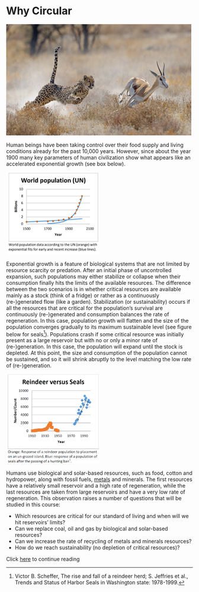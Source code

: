 # Why Circular
<img src="1_Photo.jpg" width="500" height="300">

Human beings have been taking control over their food supply and living conditions already for the
past 10,000 years. However, since about the year 1900 many key parameters of human civilization
show what appears like an accelerated exponential growth (see box below).

<img src="1_Photo2.png" width="50%" height="50%">

Exponential growth is a feature of biological
systems that are not limited by resource scarcity
or predation. After an initial phase of uncontrolled
expansion, such populations may either
stabilize or collapse when their consumption
finally hits the limits of the available resources.
The difference between the two scenarios is in
whether critical resources are available mainly
as a stock (think of a fridge) or rather as a
continuously (re-)generated flow (like a garden).
Stabilization (or sustainability) occurs if all the
resources that are critical for the population’s
survival are continuously (re-)generated and
consumption balances the rate of regeneration.
In this case, population growth will flatten and
the size of the population converges gradually to
its maximum sustainable level (see figure below
for seals[^1]). Populations crash if some critical resource was initially present as a large reservoir but with
no or only a minor rate of (re-)generation. In this case, the population will expand until the stock is
depleted. At this point, the size and consumption of the population cannot be sustained, and so it will
shrink abruptly to the level matching the low rate of (re-)generation.

<img src="1_Photo3.png" width="50%" height="50%">

Humans use biological and solar-based resources,
such as food, cotton and hydropower, along with
fossil fuels, [metals](https://njeapp2.github.io/RWE-Track/2_Page) and minerals. The first
resources have a relatively small reservoir and a
high rate of regeneration, while the last resources
are taken from large reservoirs and have a very
low rate of regeneration. This observation raises a
number of questions that will be studied in this
course:
* Which resources are critical for our standard
of living and when will we hit reservoirs’ limits?
* Can we replace coal, oil and gas by biological
and solar-based resources?
* Can we increase the rate of recycling of
metals and minerals resources?
* How do we reach sustainability (no depletion
of critical resources)?

Click [here](https://njeapp2.github.io/RWE-Track/2_Page) to continue reading 

[^1]: Victor B. Scheffer, The rise and fall of a reindeer herd; S. Jeffries et al., Trends and Status of Harbor Seals in Washington state: 1978-1999.
